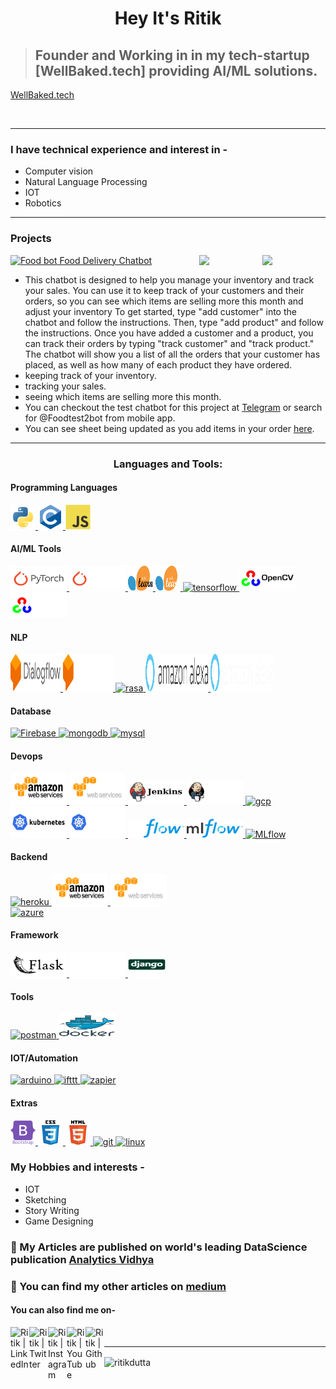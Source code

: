 <h1 align="center">Hey It's Ritik</h1>

><h2>Founder and  Working in in my tech-startup [WellBaked.tech] providing AI/ML solutions.
[WellBaked.tech](https://wellbakedtechteam.github.io/wellbakedtech)

<br>
</h2>

---
### I have technical experience and interest in -
* Computer vision 
* Natural Language Processing 
* IOT 
* Robotics
<!-- * Game Designing -->

---
### Projects





<img src="./media/ammohammo.gif#gh-light-mode-only" align="right" width='20%'></img>
<img src="./media/ammohammo_dark.gif#gh-dark-mode-only" align="right" width='20%'></img>

<!-- ![chat](./media/ammohammo.gif#gh-light-mode-only)
![chat](./media/ammohammo_dark.gif#gh-dark-mode-only) -->



<a href="https://github.com/RitikDutta/Food-Divilery-chatbot" target="_blank" rel="noreferrer"> <img src="https://cdn-icons-png.flaticon.com/512/849/849551.png" alt="Food bot" width="40" height="40"/> Food Delivery Chatbot </a> 
- This chatbot is designed to help you manage your inventory and track your sales. You can use it to keep track of your customers and their orders, so you can see which items are selling more this month and adjust your inventory To get started, type "add customer" into the chatbot and follow the instructions. Then, type "add product" and follow the instructions. Once you have added a customer and a product, you can track their orders by typing "track customer" and "track product." The chatbot will show you a list of all the orders that your customer has placed, as well as how many of each product they have ordered. 
- keeping track of your inventory.
- tracking your sales.
- seeing which items are selling more this month.
- You can checkout the test chatbot for this project at [Telegram](https://web.telegram.org/z/#1203590128) or search for @Foodtest2bot from mobile app.
- You can see sheet being updated as you add items in your order [here](https://docs.google.com/spreadsheets/d/1GPMEzuC_28VxZelBfd1c9iqO6Gocbkl5SM-QqbPwYnc/edit#gid=0).

---



<h3 align="center">Languages and Tools:</h3>

<h4>Programming Languages</h4>

<p align="left"> 

<a href="https://www.python.org" target="_blank" rel="noreferrer"> <img src="https://raw.githubusercontent.com/devicons/devicon/master/icons/python/python-original.svg" alt="python" width="40" height="40"/> </a>
<a href="https://www.cprogramming.com/" target="_blank" rel="noreferrer"> <img src="https://raw.githubusercontent.com/devicons/devicon/master/icons/c/c-original.svg" alt="c" width="40" height="40"/> </a>
<a href="https://developer.mozilla.org/en-US/docs/Web/JavaScript" target="_blank" rel="noreferrer"> <img src="https://raw.githubusercontent.com/devicons/devicon/master/icons/javascript/javascript-original.svg" alt="javascript" width="40" height="40"/> </a>


<h4>AI/ML Tools</h4>

<a href="https://pytorch.org/#gh-light-mode-only" target="_blank"> <img src="./media/pytorch_light.svg#gh-light-mode-only" alt="pytorch" width="90" height="40"/> </a>
<a href="https://pytorch.org/#gh-dark-mode-only" target="_blank"> <img src="./media/pytorch_dark.svg#gh-dark-mode-only" alt="pytorch" width="90" height="40"/> </a> 
<a href="https://scikit-learn.org/#gh-light-mode-only" target="_blank"> <img src="./media/sklearn_light.svg#gh-light-mode-only" alt="scikit_learn" width="40" height="40"/> </a> 
<a href="https://scikit-learn.org/#gh-dark-mode-only" target="_blank"> <img src="./media/sklearn_dark.svg#gh-dark-mode-only" alt="scikit_learn" width="40" height="40"/> </a> 
<a href="https://www.tensorflow.org" target="_blank"> <img src="https://www.vectorlogo.zone/logos/tensorflow/tensorflow-ar21.svg" alt="tensorflow" width="90" height="40"/> </a>
<a href="https://opencv.org/https://scikit-learn.org/#gh-light-mode-only" target="_blank"> <img src="./media/opencv_light.svg#gh-light-mode-only" alt="opencv" width="90" height="40"/> </a> 
<a href="https://opencv.org/https://scikit-learn.org/#gh-dark-mode-only" target="_blank"> <img src="./media/opencv_dark.svg#gh-dark-mode-only" alt="opencv" width="90" height="40"/> </a> 

<h4>NLP</h4>
<a href="https://cloud.google.com/dialogflow/docs#gh-light-mode-only" target="_blank"> <img src="./media/dialogflow_light.svg#gh-light-mode-only" alt="dialogflow" width="80" height="60"/> </a>
<a href="https://cloud.google.com/dialogflow/docs#gh-dark-mode-only" target="_blank"> <img src="./media/dialogflow_dark.svg#gh-dark-mode-only" alt="dialogflow" width="80" height="60"/> </a>
<a href="https://rasa.com/" target="_blank"> <img src="https://upload.wikimedia.org/wikipedia/commons/e/e4/Rasa_nlu_horizontal_purple.svg" alt="rasa" width="70" height="60"/> </a>
<a href="https://aws.amazon.com/lex/#gh-light-mode-only" target="_blank"> <img src="./media/amazonlex_light.svg#gh-light-mode-only" alt="lex" width="100" height="60"/> </a>
<a href="https://aws.amazon.com/lex/#gh-dark-mode-only" target="_blank"> <img src="./media/amazonlex_dark.svg#gh-dark-mode-only" alt="lex" width="100" height="60"/> </a>

<h4>Database</h4>

<a href="https://firebase.google.com/" target="_blank"> <img src="https://www.vectorlogo.zone/logos/firebase/firebase-ar21.svg" alt="Firebase" width="90" height="50"/> </a> 
<a href="https://www.mongodb.com/" target="_blank"> <img src="https://www.vectorlogo.zone/logos/mongodb/mongodb-ar21.svg" alt="mongodb" width="90" height="50"/> </a> 
<a href="https://www.mysql.com/" target="_blank"> <img src="https://www.vectorlogo.zone/logos/mysql/mysql-horizontal.svg" alt="mysql" width="90" height="50"/> </a> 

<h4>Devops</h4>

<a href="https://aws.amazon.com/#gh-light-mode-only" target="_blank"> <img src="./media/aws_light.svg#gh-light-mode-only" alt="aws" width="90" height="50"/> </a> 
<a href="https://aws.amazon.com/#gh-dark-mode-only" target="_blank"> <img src="./media/aws_dark.svg#gh-dark-mode-only" alt="aws" width="90" height="50"/> </a> 
<a href="https://www.jenkins.io#gh-light-mode-only" target="_blank" rel="noreferrer"> <img src="./media/jenkins_light.svg#gh-light-mode-only" alt="jenkins" width="90" height="40"/> </a>
<a href="https://www.jenkins.io#gh-dark-mode-only" target="_blank" rel="noreferrer"> <img src="./media/jenkins_dark.svg#gh-dark-mode-only" alt="jenkins" width="90" height="40"/> </a>
<a href="https://cloud.google.com" target="_blank" rel="noreferrer"> <img src="https://www.vectorlogo.zone/logos/google_cloud/google_cloud-ar21.svg" alt="gcp" width="80" height="40"/> </a>
<a href="https://kubernetes.io#gh-light-mode-only" target="_blank" rel="noreferrer"> <img src="./media/kuber_light.svg#gh-light-mode-only" alt="kubernetes" width="90" height="50"/> </a>
<a href="https://kubernetes.io#gh-dark-mode-only" target="_blank" rel="noreferrer"> <img src="./media/kuber_dark.svg#gh-dark-mode-only" alt="kubernetes" width="90" height="50"/> </a>
<a href="https://mlflow.org/#gh-light-mode-only" target="_blank" rel="noreferrer"> <img src="./media/mlflow_light.svg#gh-light-mode-only" alt="MLflow" width="90" height="30"/> </a>
<a href="https://mlflow.org/#gh-dark-mode-only" target="_blank" rel="noreferrer"> <img src="./media/mlflow_dark.svg#gh-dark-mode-only" alt="MLflow" width="90" height="30"/> </a>
<a href="https://mlflow.org/" target="_blank" rel="noreferrer"> <img src="https://dvc.org/img/dvc_icon-color--square_vector.svg" alt="MLflow" width="100" height="30"/> </a>

<h4>Backend</h4>

<a href="https://heroku.com" target="_blank" rel="noreferrer"> <img src="https://www.vectorlogo.zone/logos/heroku/heroku-ar21.svg" alt="heroku" width="90" height="40"/> </a>
<a href="https://aws.amazon.com/#gh-light-mode-only" target="_blank"> <img src="./media/aws_light.svg#gh-light-mode-only" alt="aws" width="90" height="50"/> </a> 
<a href="https://aws.amazon.com/#gh-dark-mode-only" target="_blank"> <img src="./media/aws_dark.svg#gh-dark-mode-only" alt="aws" width="90" height="50"/> </a>  
<a href="https://azure.microsoft.com/en-in/" target="_blank" rel="noreferrer"> <img src="https://www.vectorlogo.zone/logos/microsoft_azure/microsoft_azure-ar21.svg" alt="azure" width="90" height="40"/> </a>

<h4>Framework</h4>
<a href="https://flask.palletsprojects.com/#gh-light-mode-only" target="_blank" rel="noreferrer"> <img src="./media/flask_light.svg#gh-light-mode-only" alt="flask" width="90" height="40"/> </a>
<a href="https://flask.palletsprojects.com/#gh-dark-mode-only" target="_blank" rel="noreferrer"> <img src="./media/flask_dark.svg#gh-dark-mode-only" alt="flask" width="90" height="40"/> </a>
<a href="https://www.djangoproject.com/" target="_blank" rel="noreferrer"> <img src="https://raw.githubusercontent.com/devicons/devicon/master/icons/django/django-original.svg" alt="django" width="60" height="40"/> </a>

<h4>Tools</h4>

<a href="https://postman.com" target="_blank" rel="noreferrer"> <img src="https://www.vectorlogo.zone/logos/getpostman/getpostman-ar21.svg" alt="postman" width="90" height="40"/> </a>
<a href="https://www.docker.com/" target="_blank" rel="noreferrer"> <img src="https://raw.githubusercontent.com/devicons/devicon/master/icons/docker/docker-original-wordmark.svg" alt="docker" width="90" height="40"/> </a>

<h4>IOT/Automation</h4>

<a href="https://www.arduino.cc/" target="_blank"> <img src="https://www.vectorlogo.zone/logos/arduino/arduino-ar21.svg" alt="arduino" width="80" height="40"/> </a>
<a href="https://ifttt.com/" target="_blank" rel="noreferrer"> <img src="https://www.vectorlogo.zone/logos/ifttt/ifttt-ar21.svg" alt="ifttt" width="80" height="40"/> </a>
<a href="https://zapier.com" target="_blank" rel="noreferrer"> <img src="https://www.vectorlogo.zone/logos/zapier/zapier-ar21.svg" alt="zapier" width="90" height="40"/> </a>

<h4>Extras</h4> 
<a href="https://getbootstrap.com" target="_blank"> <img src="https://raw.githubusercontent.com/devicons/devicon/master/icons/bootstrap/bootstrap-plain-wordmark.svg" alt="bootstrap" width="40" height="40"/> </a> 
<a href="https://www.w3schools.com/css/" target="_blank"> <img src="https://raw.githubusercontent.com/devicons/devicon/master/icons/css3/css3-original-wordmark.svg" alt="css3" width="40" height="40"/> </a> 
<a href="https://www.w3.org/html/" target="_blank"> <img src="https://raw.githubusercontent.com/devicons/devicon/master/icons/html5/html5-original-wordmark.svg" alt="html5" width="40" height="40"/> </a> 
<a href="https://git-scm.com/" target="_blank"> <img src="https://www.vectorlogo.zone/logos/git-scm/git-scm-ar21.svg" alt="git" width="80" height="40"/> </a> 
<a href="https://www.linux.org/" target="_blank"> <img src="https://www.vectorlogo.zone/logos/linux/linux-ar21.svg" alt="linux" width="90" height="40"/> </a> 
 
</p>

### My Hobbies and interests -
* IOT
* Sketching
* Story Writing
* Game Designing

### 📝 My Articles are published on world's leading DataScience publication [Analytics Vidhya](https://medium.com/analytics-vidhya/alexnet-in-a-nutshell-4a9445e92d6d)

### 📝 You can find my other articles on [medium](https://medium.com/@ritikduttagd)


#### You can also find me on- 

[<img align="left" alt="Ritik | LinkedIn" width="30px" src="https://img.icons8.com/color/48/000000/linkedin.png" />][linkedin]
[<img align="left" alt="Ritik | Twitter" width="30px" src="https://img.icons8.com/fluent/48/000000/twitter.png" />][twitter]
[<img align="left" alt="Ritik | Instagram" width="30px" src="https://img.icons8.com/fluent/48/000000/instagram-new.png" />][Instagram]
[<img align="left" alt="Ritik | YouTube" width="30px" src="https://www.vectorlogo.zone/logos/youtube/youtube-tile.svg" />][YouTube]
[<img align="left" alt="Ritik | Github" width="30px" src="https://www.vectorlogo.zone/logos/github/github-tile.svg" />][Github]


<br>

<hr>

[linkedin]: https://www.linkedin.com/in/ritik-dutta-6037a6173/
[twitter]: https://twitter.com/RitikDutta7
[Instagram]: https://www.instagram.com/wellbakedtech
[YouTube]: https://www.youtube.com/channel/UCVnpiOjYyDE_Z4seJ5MyKXQ
[Github]: https://github.com/RitikDutta


<p><img align="center" src="https://github-readme-streak-stats.herokuapp.com/?user=ritikdutta&" alt="ritikdutta" /></p>
